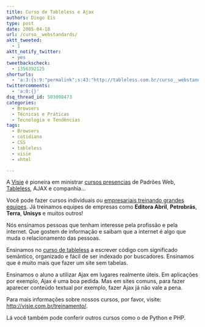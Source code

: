 ```yaml
---
title: Curso de Tableless e Ajax
authors: Diego Eis
type: post
date: 2005-04-18
url: /curso__webstandards/
aktt_tweeted:
  - 1
aktt_notify_twitter:
  - yes
tweetbackscheck:
  - 1356392125
shorturls:
  - 'a:3:{s:9:"permalink";s:43:"http://tableless.com.br/curso__webstandards";s:7:"tinyurl";s:26:"http://tinyurl.com/3pgqvv9";s:4:"isgd";s:19:"http://is.gd/zkJbmt";}'
twittercomments:
  - 'a:0:{}'
dsq_thread_id: 503098473
categories:
  - Browsers
  - Técnicas e Práticas
  - Tecnologia e Tendências
tags:
  - Browsers
  - cotidiano
  - CSS
  - tableless
  - visie
  - xhtml

---
```

A [Visie][1] é pioneira em ministrar [cursos presencias][2] de Padrões Web, [Tableless][3], AJAX e companhia&#8230;
  
Você pode fazer cursos individuais ou [empresariais treinando grandes equipes][4]. Já treinamos equipes de empresas como **Editora Abril**, **Petrobrás**, **Terra**, **Unisys** e muitos outros! 

Nós ensinamos pessoas que tenham interesse pela profissão e pela internet. Que gostem de informação e saibam que a internet é algo que muda o relacionamento das pessoas.

Ensinamos no [curso de tableless][5] a escrever código com significado semântico, organizado e fácil de ser indexado por buscadores. Ensinamos que é muito mais que fazer um site sem tabelas. 

Ensinamos o aluno a utilizar Ajax em lugares realmente úteis. Em aplicações por exemplo, Ajax é uma boa pedida. Mas em sites comuns, para fazer aparecer conteúdo textual por exemplo, fazer Ajax já não vale a pena. 

Para mais informações sobre nossos cursos, por favor, visite: <http://visie.com.br/treinamento/>.
  
Lá você também pode conferir outros cursos como o de Python e PHP.

 [1]: http://visie.com.br/ "Empresa de treinamentos e desenvolvimento de sistemas web"
 [2]: http://visie.com.br/treinamento/presencial
 [3]: http://visie.com.br/treinamento/assuntos-que-ensinamos/curso-de-tableless/ "Curso de Tableless e boas práticas"
 [4]: http://visie.com.br/treinamento/treinamento-in-company/ "Curso in company de padrões web"
 [5]: http://visie.com.br/treinamento/assuntos-que-ensinamos/curso-de-tableless/ "Treinamento de Tableless"